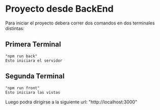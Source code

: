 # Proyecto desde BackEnd
Para iniciar el proyecto debera correr 
dos comandos en dos terminales distintas:

## Primera Terminal
    "npm run back"
    Esto iniciara el servidor
## Segunda Terminal
    "npm run front"
    Esto iniciara las vistas

Luego podra dirigirse a la siguiente url:
"http://localhost:3000"
